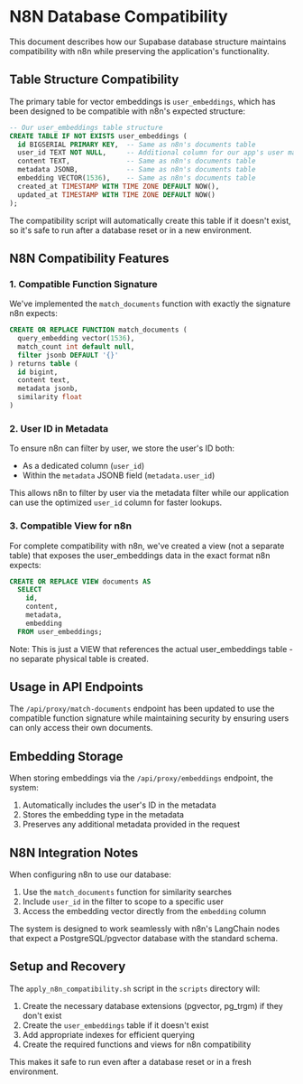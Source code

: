 # N8N Database Compatibility

This document describes how our Supabase database structure maintains compatibility with n8n while preserving the application's functionality.

## Table Structure Compatibility

The primary table for vector embeddings is `user_embeddings`, which has been designed to be compatible with n8n's expected structure:

```sql
-- Our user_embeddings table structure
CREATE TABLE IF NOT EXISTS user_embeddings (
  id BIGSERIAL PRIMARY KEY,  -- Same as n8n's documents table
  user_id TEXT NOT NULL,     -- Additional column for our app's user management
  content TEXT,              -- Same as n8n's documents table
  metadata JSONB,            -- Same as n8n's documents table
  embedding VECTOR(1536),    -- Same as n8n's documents table
  created_at TIMESTAMP WITH TIME ZONE DEFAULT NOW(),
  updated_at TIMESTAMP WITH TIME ZONE DEFAULT NOW()
);
```

The compatibility script will automatically create this table if it doesn't exist, so it's safe to run after a database reset or in a new environment.

## N8N Compatibility Features

### 1. Compatible Function Signature

We've implemented the `match_documents` function with exactly the signature n8n expects:

```sql
CREATE OR REPLACE FUNCTION match_documents (
  query_embedding vector(1536),
  match_count int default null,
  filter jsonb DEFAULT '{}'
) returns table (
  id bigint,
  content text,
  metadata jsonb,
  similarity float
)
```

### 2. User ID in Metadata

To ensure n8n can filter by user, we store the user's ID both:
- As a dedicated column (`user_id`)
- Within the `metadata` JSONB field (`metadata.user_id`)

This allows n8n to filter by user via the metadata filter while our application can use the optimized `user_id` column for faster lookups.

### 3. Compatible View for n8n

For complete compatibility with n8n, we've created a view (not a separate table) that exposes the user_embeddings data in the exact format n8n expects:

```sql
CREATE OR REPLACE VIEW documents AS
  SELECT 
    id,
    content,
    metadata,
    embedding
  FROM user_embeddings;
```

Note: This is just a VIEW that references the actual user_embeddings table - no separate physical table is created.

## Usage in API Endpoints

The `/api/proxy/match-documents` endpoint has been updated to use the compatible function signature while maintaining security by ensuring users can only access their own documents.

## Embedding Storage

When storing embeddings via the `/api/proxy/embeddings` endpoint, the system:

1. Automatically includes the user's ID in the metadata
2. Stores the embedding type in the metadata
3. Preserves any additional metadata provided in the request

## N8N Integration Notes

When configuring n8n to use our database:

1. Use the `match_documents` function for similarity searches
2. Include `user_id` in the filter to scope to a specific user
3. Access the embedding vector directly from the `embedding` column

The system is designed to work seamlessly with n8n's LangChain nodes that expect a PostgreSQL/pgvector database with the standard schema.

## Setup and Recovery

The `apply_n8n_compatibility.sh` script in the `scripts` directory will:

1. Create the necessary database extensions (pgvector, pg_trgm) if they don't exist
2. Create the `user_embeddings` table if it doesn't exist
3. Add appropriate indexes for efficient querying
4. Create the required functions and views for n8n compatibility

This makes it safe to run even after a database reset or in a fresh environment. 